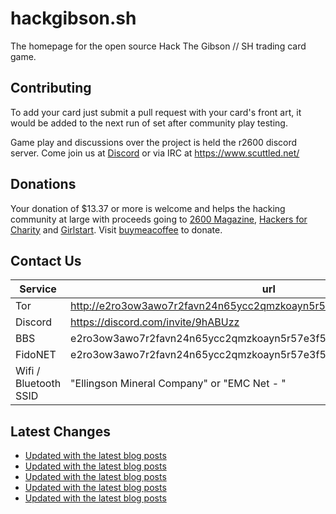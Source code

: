 # hackgibson.sh
The homepage for the open source Hack The Gibson // SH trading card game.


## Contributing

To add your card just submit a pull request with your card's front art, it would be added to the next run of set after community play testing.

Game play and discussions over the project is held the r2600 discord server. Come join us at [Discord](https://discord.com/invite/9hABUzz) or via IRC at https://www.scuttled.net/


## Donations

Your donation of $13.37 or more is welcome and helps the hacking community at large with proceeds going to [2600 Magazine](https://2600.com/), [Hackers for Charity](https://hackersforcharity.org) and [Girlstart](https://girlstart.org).  Visit [buymeacoffee](https://www.buymeacoffee.com/hackgibson.sh) to donate.


## Contact Us

Service | url
-|-
Tor | http://e2ro3ow3awo7r2favn24n65ycc2qmzkoayn5r57e3f56nvjwdcgg32ad.onion
Discord | https://discord.com/invite/9hABUzz
BBS | e2ro3ow3awo7r2favn24n65ycc2qmzkoayn5r57e3f56nvjwdcgg32ad.onion:23
FidoNET | e2ro3ow3awo7r2favn24n65ycc2qmzkoayn5r57e3f56nvjwdcgg32ad.onion:24554
Wifi / Bluetooth SSID | "Ellingson Mineral Company" or "EMC Net - <fidonet address>"

## Latest Changes
<!-- BLOG-POST-LIST:START -->
- [Updated with the latest blog posts](https://github.com/DFW2600/hackgibson.sh/commit/389a6d7539520ccebe7b5c8e861dd2ceecacd47a)
- [Updated with the latest blog posts](https://github.com/DFW2600/hackgibson.sh/commit/9bc0891c418bed1b01f998f3badc7ef2a579dcf7)
- [Updated with the latest blog posts](https://github.com/DFW2600/hackgibson.sh/commit/7dc9502e47f3412e7a4ed029413c5c11e2dbfff5)
- [Updated with the latest blog posts](https://github.com/DFW2600/hackgibson.sh/commit/e5bdfe26d708f1dd9cd1391878c6b03a14a906c9)
- [Updated with the latest blog posts](https://github.com/DFW2600/hackgibson.sh/commit/71138f90c7ac7be6173a5033b0cb5a0823ff061b)
<!-- BLOG-POST-LIST:END -->
